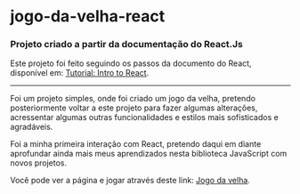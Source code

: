 # jogo-da-velha-react

<h3>Projeto criado a partir da documentação do React.Js</h3>

Este projeto foi feito seguindo os passos da documento do React, disponível em: <a href="https://reactjs.org/tutorial/tutorial.html">Tutorial: Intro to React</a>.

<hr >

Foi um projeto simples, onde foi criado um jogo da velha, pretendo posteriormente voltar a este projeto para fazer algumas alterações, acressentar algumas outras funcionalidades e estilos mais sofisticados e agradáveis.

Foi a minha primeira interação com React, pretendo daqui em diante aprofundar ainda mais meus aprendizados nesta biblioteca JavaScript com novos projetos.

Você pode ver a página e jogar através deste link: <a href="https://jogo-da-velha-react-ten.vercel.app/">Jogo da velha</a>. 
